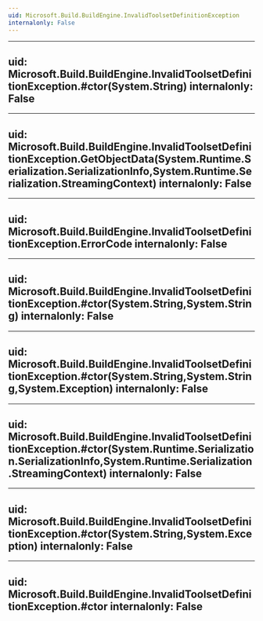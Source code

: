 ```yaml
---
uid: Microsoft.Build.BuildEngine.InvalidToolsetDefinitionException
internalonly: False
---
```


---
uid: Microsoft.Build.BuildEngine.InvalidToolsetDefinitionException.#ctor(System.String)
internalonly: False
---

---
uid: Microsoft.Build.BuildEngine.InvalidToolsetDefinitionException.GetObjectData(System.Runtime.Serialization.SerializationInfo,System.Runtime.Serialization.StreamingContext)
internalonly: False
---

---
uid: Microsoft.Build.BuildEngine.InvalidToolsetDefinitionException.ErrorCode
internalonly: False
---

---
uid: Microsoft.Build.BuildEngine.InvalidToolsetDefinitionException.#ctor(System.String,System.String)
internalonly: False
---

---
uid: Microsoft.Build.BuildEngine.InvalidToolsetDefinitionException.#ctor(System.String,System.String,System.Exception)
internalonly: False
---

---
uid: Microsoft.Build.BuildEngine.InvalidToolsetDefinitionException.#ctor(System.Runtime.Serialization.SerializationInfo,System.Runtime.Serialization.StreamingContext)
internalonly: False
---

---
uid: Microsoft.Build.BuildEngine.InvalidToolsetDefinitionException.#ctor(System.String,System.Exception)
internalonly: False
---

---
uid: Microsoft.Build.BuildEngine.InvalidToolsetDefinitionException.#ctor
internalonly: False
---
